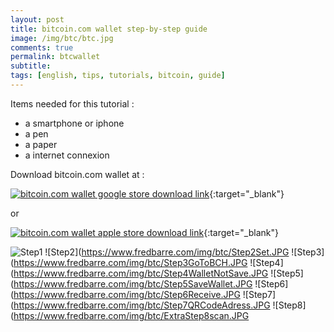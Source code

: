 ```yaml
---
layout: post
title: bitcoin.com wallet step-by-step guide
image: /img/btc/btc.jpg
comments: true
permalink: btcwallet
subtitle: 
tags: [english, tips, tutorials, bitcoin, guide]
---
```


Items needed for this tutorial :
- a smartphone or iphone
- a pen
- a paper
- a internet connexion

Download bitcoin.com wallet at :

[![bitcoin.com wallet google store download link](https://www.fredbarre.com/img/btc/dland.png)](https://play.google.com/store/apps/details?id=com.bitcoin.mwallet){:target="_blank"}


or


[![bitcoin.com wallet apple store download link](https://www.fredbarre.com/img/btc/dlapp.png)](https://apps.apple.com/us/app/bitcoin-wallet-by-bitcoin-com/id1252903728?ls=1){:target="_blank"}

![Step1](https://www.fredbarre.com/img/btc/Step1GoToSettings.JPG)
![Step2](https://www.fredbarre.com/img/btc/Step2Set.JPG
![Step3](https://www.fredbarre.com/img/btc/Step3GoToBCH.JPG
![Step4](https://www.fredbarre.com/img/btc/Step4WalletNotSave.JPG
![Step5](https://www.fredbarre.com/img/btc/Step5SaveWallet.JPG
![Step6](https://www.fredbarre.com/img/btc/Step6Receive.JPG
![Step7](https://www.fredbarre.com/img/btc/Step7QRCodeAdress.JPG
![Step8](https://www.fredbarre.com/img/btc/ExtraStep8scan.JPG
